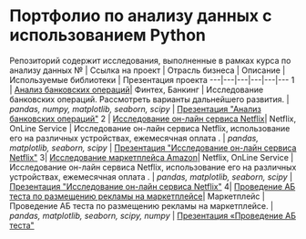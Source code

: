 # Портфолио по анализу данных с использованием Python
Репозиторий содержит исследования, выполненные в рамках курса по анализу данных
№ | Ссылка на проект | Отрасль бизнеса | Описание | Используемые библиотеки | Презентация проекта 
---|---|---|---|---|---
1 | [Анализ банковских операций](https://github.com/jenycher/portfolio_python/tree/44e952cbb655576fe074b271d90ea3798ebfa832/bank_research)| Финтех, Банкинг | Исследование банковских операций. Рассмотреть варианты дальнейшего развития. | *pandas, numpy, matplotlib, seaborn, scipy* | [Презентация "Анализ банковских операций"](https://drive.google.com/file/d/1vuzEhGjMUw-XhIGIx5_wOfFIIg4B8i7A/view?usp=sharing)
2 | [Исследование он-лайн сервиса Netflix]( https://github.com/jenycher/portfolio_python/tree/main/netflix_analysis)| Netflix, OnLine Service | Исследование он-лайн сервиса Netflix, использование его на различных устройствах, ежемесячная оплата . | *pandas, matplotlib, seaborn, scipy* | [Презентация "Исследование он-лайн сервиса Netflix"]( https://drive.google.com/file/d/1NpxQpwAZv04aibI22B67gfvDKPBmggfw/view?usp=drive_link)
3| [Исследование маркетплейса Amazon]( https://github.com/jenycher/portfolio_python/tree/main/amazon_market)| Netflix, OnLine Service | Исследование он-лайн сервиса Netflix, использование его на различных устройствах, ежемесячная оплата . | *pandas, matplotlib, seaborn, scipy* | [Презентация "Исследование он-лайн сервиса Netflix"]( https://drive.google.com/file/d/15_uySbkFhjolht3FzjlNdGxFyYvxW3hQ/view?usp=drive_link)
4|  [Проведение АБ теста по размещению рекламы на маркетплейсе]( https://github.com/jenycher/portfolio_sql)| Маркетплейс | Проведение АБ теста по размещению рекламы на маркетплейсе. | *pandas, matplotlib, seaborn, scipy, numpy* | [Презентация «Проведение АБ теста"]( https://drive.google.com/file/d/1NpxQpwAZv04aibI22B67gfvDKPBmggfw/view?usp=drive_link)

